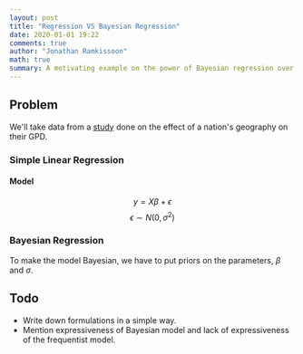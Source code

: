 ```yaml
---
layout: post
title: "Regression VS Bayesian Regression"
date: 2020-01-01 19:22
comments: true
author: "Jonathan Ramkissoon"
math: true
summary: A motivating example on the power of Bayesian regression over simple linear regression.
---
```


## Problem

We'll take data from a [study](https://diegopuga.org/papers/rugged.pdf) done on the effect of a nation's geography on their GPD.

### Simple Linear Regression
#### Model

$$ y = X\beta + \epsilon $$
$$ \epsilon \sim N(0, \sigma^{2}) $$

### Bayesian Regression

To make the model Bayesian, we have to put priors on the parameters, $\beta$ and $\sigma$.

## Todo
- Write down formulations in a simple way.
- Mention expressiveness of Bayesian model and lack of expressiveness of the frequentist model.
